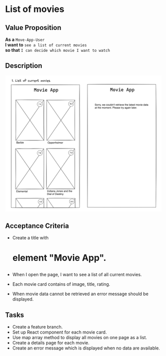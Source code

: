 # List of movies

## Value Proposition

**As a** `Move-App-User` <br>
**I want to** `see a list of current movies` <br>
**so that** `I can decide which movie I want to watch` <br>

## Description

![wireframe](./assets/scribble-movie-list.png)

## Acceptance Criteria

- Create a title with <h1> element "Movie App".
- When I open the page, I want to see a list of all current movies.

- Each movie card contains of image, title, rating.
- When movie data cannot be retrieved an error message should be displayed.

## Tasks

- Create a feature branch.
- Set up React component for each movie card.
- Use map array method to display all movies on one page as a list.
- Create a details page for each movie.
- Create an error message which is displayed when no data are available.
